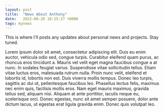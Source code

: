 ```yaml
---
layout: post
title:  "News About Anthony"
date:   2022-08-26 18:25:27 +0000
tags: mynews
---
```

This is where I'll posts any updates about personal news and projects. Stay tuned. 

Lorem ipsum dolor sit amet, consectetur adipiscing elit. Duis eu enim auctor, vehicula odio sed, congue turpis. Curabitur eleifend quam purus, ac rhoncus eros tincidunt a. Mauris vel velit eget magna faucibus congue a at nunc. In sodales feugiat varius. Suspendisse vitae sollicitudin tellus. Etiam vitae luctus eros, malesuada rutrum nulla. Proin nunc velit, eleifend et lobortis id, lobortis non est. Duis viverra mollis tempus. Donec leo turpis, sagittis ac dui ut, pellentesque faucibus leo. Phasellus lectus felis, maximus nec enim quis, facilisis mollis eros. Nam eget mauris maximus, gravida tellus sed, aliquam nisi. Aliquam at ante porttitor, iaculis neque eu, scelerisque orci. Donec egestas, nunc sit amet semper posuere, dolor ante dictum lacus, ut egestas erat ligula gravida enim. Donec quis volutpat leo.

